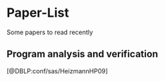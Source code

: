 # Paper-List
Some papers to read recently

## Program analysis and verification
[@DBLP:conf/sas/HeizmannHP09]
